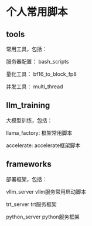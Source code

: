 # 个人常用脚本

## tools

常用工具，包括：

服务器配置：  bash_scripts

量化工具：  bf16_to_block_fp8

并发工具：  multi_thread


## llm_training

大模型训练，包括：

llama_factory: 框架常用脚本

accelerate: accelerate框架脚本

## frameworks

部署框架，包括：

vllm_server  vllm服务常用启动脚本

trt_server   trt服务框架

python_server  python服务框架


